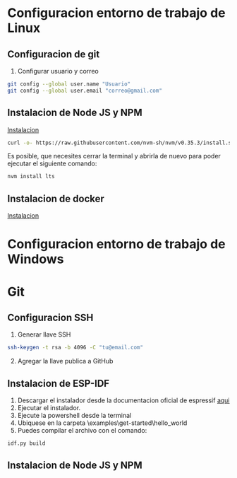 # Configuracion entorno de trabajo de Linux

## Configuracion de git

1. Configurar usuario y correo
```bash
git config --global user.name "Usuario"
git config --global user.email "correo@gmail.com"
```
## Instalacion de Node JS y NPM

[Instalacion](https://github.com/nvm-sh/nvm#installing-and-updating)

```bash
curl -o- https://raw.githubusercontent.com/nvm-sh/nvm/v0.35.3/install.sh | bash
```

Es posible, que necesites cerrar la terminal y abrirla de nuevo para poder ejecutar el siguiente comando:

```bash
nvm install lts
```

## Instalacion de docker

[Instalacion](https://docs.docker.com/engine/install/ubuntu/)

# Configuracion entorno de trabajo de Windows

# Git 
## Configuracion SSH 
1. Generar llave SSH
```bash
ssh-keygen -t rsa -b 4096 -C "tu@email.com"
```
2. Agregar la llave publica a GitHub

## Instalacion de ESP-IDF
1. Descargar el instalador desde la documentacion oficial de espressif [aqui](https://docs.espressif.com/projects/esp-idf/en/stable/esp32/get-started/windows-setup.html)
2. Ejecutar el instalador.
3. Ejecute la powershell desde la terminal
4. Ubiquese en la carpeta \examples\get-started\hello_world
5. Puedes compilar el archivo con el comando:
```bash
idf.py build
```

## Instalacion de Node JS y NPM




